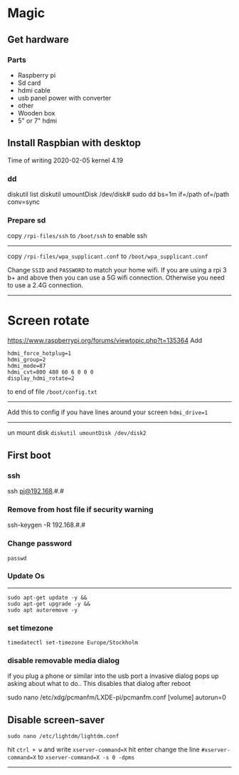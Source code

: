 # Magic
## Get hardware
### Parts
-  Raspberry pi
-  Sd card
-  hdmi cable
-  usb panel power with converter
-  other
-  Wooden box 
-  5" or 7" hdmi

## Install Raspbian with desktop
Time of writing 2020-02-05 kernel 4.19

### dd
diskutil list
diskutil umountDisk /dev/disk#
sudo dd bs=1m if=/path of=/path conv=sync

### Prepare sd

copy `/rpi-files/ssh` to `/boot/ssh` to enable ssh

---

copy `/rpi-files/wpa_supplicant.conf` to `/boot/wpa_supplicant.conf`

Change `SSID` and `PASSWORD` to match your home wifi. 
If you are using a rpi 3 b+ and above then you can use a 5G wifi connection.
Otherwise you need to use a 2.4G connection.

---
# Screen rotate
https://www.raspberrypi.org/forums/viewtopic.php?t=135364
Add 
```
hdmi_force_hotplug=1
hdmi_group=2
hdmi_mode=87
hdmi_cvt=800 480 60 6 0 0 0
display_hdmi_rotate=2
```
to end of file `/boot/config.txt`

---

Add this to config if you have lines around your screen
`hdmi_drive=1`

---

un mount disk
`diskutil umountDisk /dev/disk2`


## First boot
### ssh
ssh pi@192.168.#.#

### Remove from host file if security warning
ssh-keygen -R 192.168.#.#


### Change password
`passwd`

### Update Os

---

```
sudo apt-get update -y &&
sudo apt-get upgrade -y &&
sudo apt autoremove -y

```

### set timezone
`timedatectl set-timezone Europe/Stockholm`

### disable removable media dialog
if you plug a phone or similar into the usb port a invasive dialog pops up asking about what to do..
This disables that dialog after reboot

sudo nano /etc/xdg/pcmanfm/LXDE-pi/pcmanfm.conf
[volume]
autorun=0

## Disable screen-saver 

`sudo nano /etc/lightdm/lightdm.conf`

hit `ctrl + w` 
and write `xserver-command=X` hit enter
change the line `#xserver-command=X` to `xserver-command=X -s 0 -dpms`

---
